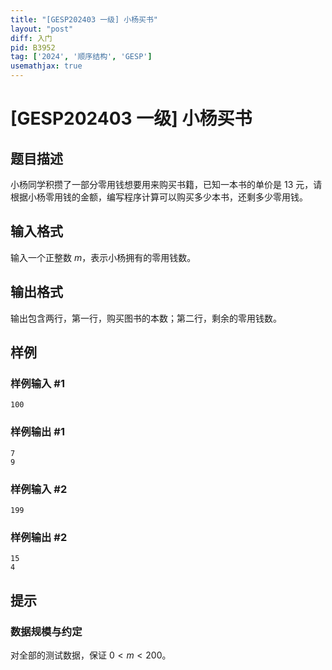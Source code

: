 ```yaml
---
title: "[GESP202403 一级] 小杨买书"
layout: "post"
diff: 入门
pid: B3952
tag: ['2024', '顺序结构', 'GESP']
usemathjax: true
---
```


# [GESP202403 一级] 小杨买书
## 题目描述

小杨同学积攒了一部分零用钱想要用来购买书籍，已知一本书的单价是 $13$ 元，请根据小杨零用钱的金额，编写程序计算可以购买多少本书，还剩多少零用钱。
## 输入格式

输入一个正整数 $m$，表示小杨拥有的零用钱数。
## 输出格式

输出包含两行，第一行，购买图书的本数；第二行，剩余的零用钱数。
## 样例

### 样例输入 #1
```
100

```
### 样例输出 #1
```
7
9

```
### 样例输入 #2
```
199

```
### 样例输出 #2
```
15
4
```
## 提示

### 数据规模与约定

对全部的测试数据，保证 $0 < m < 200$。
